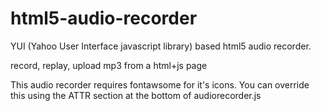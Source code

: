 html5-audio-recorder
====================

YUI (Yahoo User Interface javascript library) based html5 audio recorder.

record, replay, upload mp3 from a html+js page

This audio recorder requires fontawsome for it's icons. You can override this using the ATTR section at the bottom of audiorecorder.js
